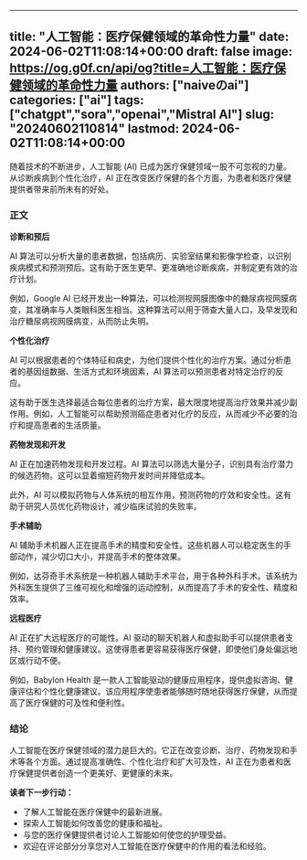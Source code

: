
---
title: "人工智能：医疗保健领域的革命性力量"
date: 2024-06-02T11:08:14+00:00
draft: false
image: https://og.g0f.cn/api/og?title=人工智能：医疗保健领域的革命性力量
authors: ["naiveのai"]
categories: ["ai"]
tags: ["chatgpt","sora","openai","Mistral AI"]
slug: "20240602110814"
lastmod: 2024-06-02T11:08:14+00:00
---
随着技术的不断进步，人工智能 (AI) 已成为医疗保健领域一股不可忽视的力量。从诊断疾病到个性化治疗，AI 正在改变医疗保健的各个方面，为患者和医疗保健提供者带来前所未有的好处。

### 正文

**诊断和预后**

AI 算法可以分析大量的患者数据，包括病历、实验室结果和影像学检查，以识别疾病模式和预测预后。这有助于医生更早、更准确地诊断疾病，并制定更有效的治疗计划。

例如，Google AI 已经开发出一种算法，可以检测视网膜图像中的糖尿病视网膜病变，其准确率与人类眼科医生相当。这种算法可以用于筛查大量人口，及早发现和治疗糖尿病视网膜病变，从而防止失明。

**个性化治疗**

AI 可以根据患者的个体特征和病史，为他们提供个性化的治疗方案。通过分析患者的基因组数据、生活方式和环境因素，AI 算法可以预测患者对特定治疗的反应。

这有助于医生选择最适合每位患者的治疗方案，最大限度地提高治疗效果并减少副作用。例如，人工智能可以帮助预测癌症患者对化疗的反应，从而减少不必要的治疗和提高患者的生活质量。

**药物发现和开发**

AI 正在加速药物发现和开发过程。AI 算法可以筛选大量分子，识别具有治疗潜力的候选药物。这可以显着缩短药物开发时间并降低成本。

此外，AI 可以模拟药物与人体系统的相互作用，预测药物的疗效和安全性。这有助于研究人员优化药物设计，减少临床试验的失败率。

**手术辅助**

AI 辅助手术机器人正在提高手术的精度和安全性。这些机器人可以稳定医生的手部动作，减少切口大小，并提高手术的整体效果。

例如，达芬奇手术系统是一种机器人辅助手术平台，用于各种外科手术。该系统为外科医生提供了三维可视化和增强的运动控制，从而提高了手术的安全性、精度和效率。

**远程医疗**

AI 正在扩大远程医疗的可能性。AI 驱动的聊天机器人和虚拟助手可以提供患者支持、预约管理和健康建议。这使得患者更容易获得医疗保健，即使他们身处偏远地区或行动不便。

例如，Babylon Health 是一款人工智能驱动的健康应用程序，提供虚拟咨询、健康评估和个性化健康建议。该应用程序使患者能够随时随地获得医疗保健，从而提高了医疗保健的可及性和便利性。

### 结论

人工智能在医疗保健领域的潜力是巨大的。它正在改变诊断、治疗、药物发现和手术等各个方面。通过提高准确性、个性化治疗和扩大可及性，AI 正在为患者和医疗保健提供者创造一个更美好、更健康的未来。

**读者下一步行动：**

* 了解人工智能在医疗保健中的最新进展。
* 探索人工智能如何改善您的健康和福祉。
* 与您的医疗保健提供者讨论人工智能如何使您的护理受益。
* 欢迎在评论部分分享您对人工智能在医疗保健中的作用的看法和经验。
